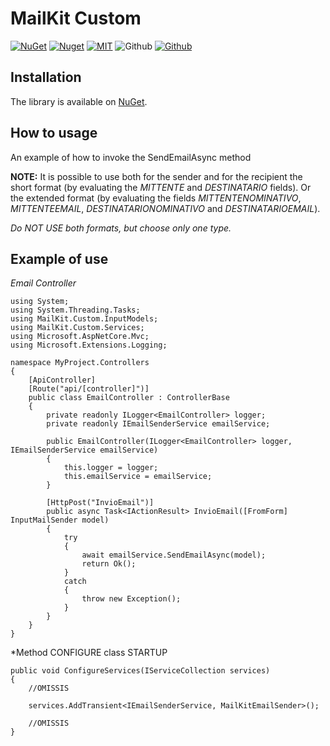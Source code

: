 # MailKit Custom

[![NuGet](https://img.shields.io/nuget/v/MailKit.Custom.svg?logo=nuget&style=for-the-badge)](https://www.nuget.org/packages/MailKit.Custom)
[![Nuget](https://img.shields.io/nuget/dt/MailKit.Custom.svg?logo=nuget&style=for-the-badge)](https://www.nuget.org/packages/MailKit.Custom)
[![MIT](https://img.shields.io/github/license/AngeloDotNet/MailKit.Custom?logo=github&style=for-the-badge)](https://github.com/AngeloDotNet/MailKit.Custom/blob/master/LICENSE)
![Github](https://img.shields.io/github/last-commit/AngeloDotNet/MailKit.Custom?logo=github&style=for-the-badge)
[![Github](https://img.shields.io/github/contributors/AngeloDotNet/MailKit.Custom?logo=github&style=for-the-badge)](https://github.com/AngeloDotNet/MailKit.Custom/graphs/contributors)


## Installation

The library is available on [NuGet](https://www.nuget.org/packages/MailKit.Custom).


## How to usage

An example of how to invoke the SendEmailAsync method

**NOTE:** It is possible to use both for the sender and for the recipient the short format (by evaluating the *MITTENTE* and *DESTINATARIO* fields).
Or the extended format (by evaluating the fields *MITTENTENOMINATIVO*, *MITTENTEEMAIL*, *DESTINATARIONOMINATIVO* and *DESTINATARIOEMAIL*).

*Do NOT USE both formats, but choose only one type.*


## Example of use

*Email Controller*
```
using System;
using System.Threading.Tasks;
using MailKit.Custom.InputModels;
using MailKit.Custom.Services;
using Microsoft.AspNetCore.Mvc;
using Microsoft.Extensions.Logging;

namespace MyProject.Controllers
{
    [ApiController]
    [Route("api/[controller]")]
    public class EmailController : ControllerBase
    {
        private readonly ILogger<EmailController> logger;
        private readonly IEmailSenderService emailService;

        public EmailController(ILogger<EmailController> logger, IEmailSenderService emailService)
        {
            this.logger = logger;
            this.emailService = emailService;
        }

        [HttpPost("InvioEmail")]
        public async Task<IActionResult> InvioEmail([FromForm] InputMailSender model)
        {
            try
            {
                await emailService.SendEmailAsync(model);
                return Ok();
            }
            catch
            {
                throw new Exception();
            }
        }
    }
}
```

*Method CONFIGURE class STARTUP
```
public void ConfigureServices(IServiceCollection services)
{
    //OMISSIS

    services.AddTransient<IEmailSenderService, MailKitEmailSender>();

    //OMISSIS
}
```